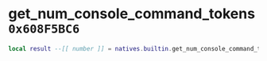 # get_num_console_command_tokens `0x608F5BC6`

```lua
local result --[[ number ]] = natives.builtin.get_num_console_command_tokens()
```
